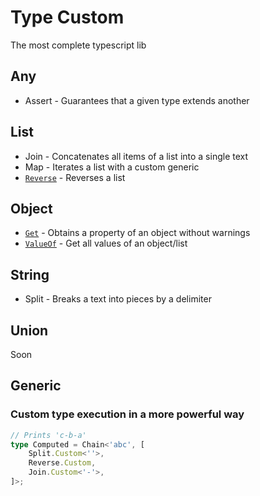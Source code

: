 # Type Custom

The most complete typescript lib



## Any
- Assert - Guarantees that a given type extends another

## List
- Join - Concatenates all items of a list into a single text
- Map - Iterates a list with a custom generic
- [`Reverse`](src/list/reverse.d.ts) - Reverses a list

## Object
- [`Get`](src/object/get.d.ts) - Obtains a property of an object without warnings
- [`ValueOf`](src/object/value-of.d.ts) - Get all values of an object/list

## String
- Split - Breaks a text into pieces by a delimiter

## Union
Soon


## Generic

### Custom type execution in a more powerful way


```ts
// Prints 'c-b-a'
type Computed = Chain<'abc', [
    Split.Custom<''>,
    Reverse.Custom,
    Join.Custom<'-'>,
]>;
```

